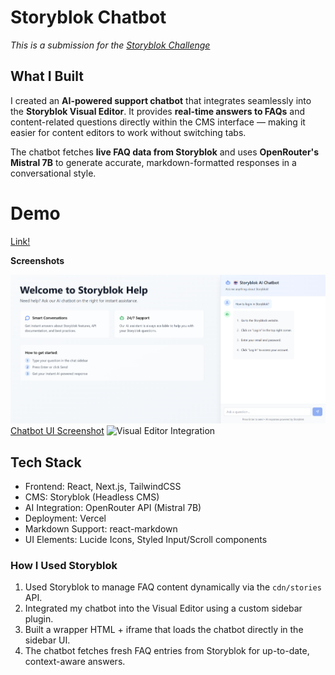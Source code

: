 # Storyblok Chatbot

*This is a submission for the [Storyblok Challenge](https://dev.to/challenges/storyblok)*

## What I Built

I created an **AI-powered support chatbot** that integrates seamlessly into the **Storyblok Visual Editor**. It provides **real-time answers to FAQs** and content-related questions directly within the CMS interface — making it easier for content editors to work without switching tabs.

The chatbot fetches **live FAQ data from Storyblok** and uses **OpenRouter's Mistral 7B** to generate accurate, markdown-formatted responses in a conversational style.

# Demo
[Link!](https://storyblok-chatbot-sunder-kumars-projects.vercel.app/)

**Screenshots**  
<!-- Share a video demo of your project (preferred) or include screenshots here. -->
![Chatbot UI Screenshot](https://github.com/Sunder-Kumar/storyblok_chatbot/blob/main/screenshots/Demo%20(2).png)
[Chatbot UI Screenshot](https://github.com/Sunder-Kumar/storyblok_chatbot/blob/main/screenshots/Demo%20(2).png)
![Visual Editor Integration](./screenshots/storyblok-sidebar.png)

## Tech Stack

- Frontend: React, Next.js, TailwindCSS
- CMS: Storyblok (Headless CMS)
- AI Integration: OpenRouter API (Mistral 7B)
- Deployment: Vercel
- Markdown Support: react-markdown
- UI Elements: Lucide Icons, Styled Input/Scroll components

### How I Used Storyblok

1. Used Storyblok to manage FAQ content dynamically via the `cdn/stories` API.
2. Integrated my chatbot into the Visual Editor using a custom sidebar plugin.
3. Built a wrapper HTML + iframe that loads the chatbot directly in the sidebar UI.
4. The chatbot fetches fresh FAQ entries from Storyblok for up-to-date, context-aware answers.


